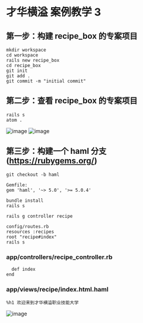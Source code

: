 # 才华横溢 案例教学 3

## 第一步：构建 recipe_box 的专案项目

```
mkdir workspace
cd workspace
rails new recipe_box
cd recipe_box
git init
git add .
git commit -m "initial commit"
```
## 第二步：查看 recipe_box 的专案项目

```
rails s
atom .
```
![image](https://ws3.sinaimg.cn/large/006tNc79gy1fpc3frx4n4j31kw0x51kx.jpg)
![image](https://ws3.sinaimg.cn/large/006tNc79gy1fpc35p7vdvj31kw0zjtf6.jpg)

## 第三步：构建一个 haml 分支(https://rubygems.org/)
```
git checkout -b haml

Gemfile:
gem 'haml', '~> 5.0', '>= 5.0.4'

bundle install
rails s

rails g controller recipe

config/routes.rb
resources :recipes
root "recipe#index"
rails s
```
### app/controllers/recipe_controller.rb
```
  def index
end
```

### app/views/recipe/index.html.haml
```
%h1 欢迎来到才华横溢职业技能大学
```

![image](https://ws1.sinaimg.cn/large/006tNc79gy1fpc4ekqgx6j311s0gm75q.jpg)
